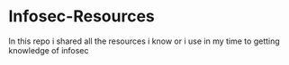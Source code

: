 # Infosec-Resources
In this repo i shared all the resources i know or i use in my time to getting knowledge of infosec
